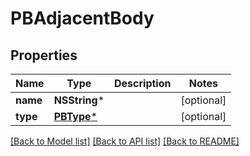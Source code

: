 # PBAdjacentBody

## Properties
Name | Type | Description | Notes
------------ | ------------- | ------------- | -------------
**name** | **NSString*** |  | [optional] 
**type** | [**PBType***](PBType.md) |  | [optional] 

[[Back to Model list]](../README.md#documentation-for-models) [[Back to API list]](../README.md#documentation-for-api-endpoints) [[Back to README]](../README.md)


